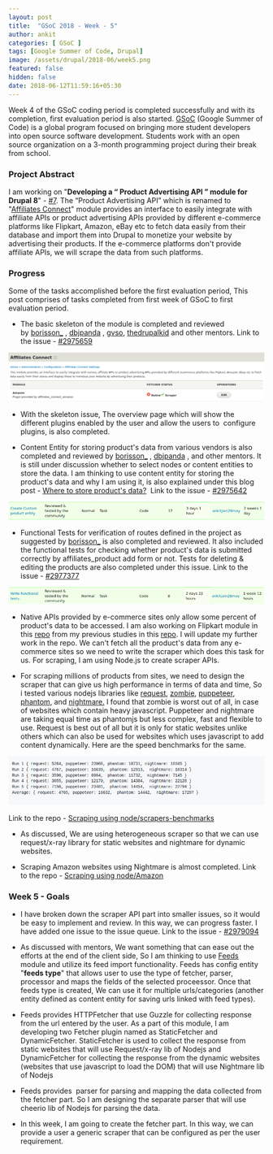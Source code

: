 ```yaml
---
layout: post
title:  "GSoC 2018 - Week - 5"
author: ankit
categories: [ GSoC ]
tags: [Google Summer of Code, Drupal]
image: /assets/drupal/2018-06/week5.png
featured: false
hidden: false
date: 2018-06-12T11:59:16+05:30
---
```


Week 4 of the GSoC coding period is completed successfully and with its completion, first evaluation period is also started. [GSoC](https://summerofcode.withgoogle.com/) (Google Summer of Code) is a global program focused on bringing more student developers into open source software development. Students work with an open source organization on a 3-month programming project during their break from school.

### **Project Abstract**

I am working on "**Developing a “ Product Advertising API ” module for Drupal 8**" - [#7](https://groups.drupal.org/node/518074). The “Product Advertising API” which is renamed to "[Affiliates Connect](https://www.drupal.org/project/affiliates_connect)" module provides an interface to easily integrate with affiliate APIs or product advertising APIs provided by different e-commerce platforms like Flipkart, Amazon, eBay etc to fetch data easily from their database and import them into Drupal to monetize your website by advertising their products. If the e-commerce platforms don't provide affiliate APIs, we will scrape the data from such platforms.

### **Progress**

Some of the tasks accomplished before the first evaluation period, This post comprises of tasks completed from first week of GSoC to first evaluation period.

- The basic skeleton of the module is completed and reviewed by [borisson_](https://www.drupal.org/u/borisson_) , [dbjpanda](https://www.drupal.org/u/dbjpanda) , [gvso](https://www.drupal.org/u/gvso), [thedrupalkid](https://www.drupal.org/u/thedrupalkid) and other mentors. Link to the issue - [#2975659](https://www.drupal.org/project/affiliates_connect/issues/2975659)

![Overview Page](/assets/drupal/inline-images/Firefox_Screenshot_2018-06-12T12-10-00.696Z.png)

- With the skeleton issue, The overview page which will show the different plugins enabled by the user and allow the users to  configure plugins, is also completed.

- Content Entity for storing product's data from various vendors is also completed and reviewed by [borisson_](https://www.drupal.org/u/borisson_) , [dbjpanda](https://www.drupal.org/u/dbjpanda) , and other mentors. It is still under discussion whether to select nodes or content entities to store the data. I am thinking to use content entity for storing the product's data and why I am using it, is also explained under this blog post - [Where to store product's data?](http://ankitjain28.me/where-store-products-data)  Link to the issue - [#2975642](https://www.drupal.org/project/affiliates_connect/issues/2975642)

![Content Entity](/assets/drupal/inline-images/Screenshot-2018-6-12%20Issues%20for%20Affiliates%20Connect%20Drupal%20org.png)

- Functional Tests for verification of routes defined in the project as suggested by [borisson_](https://www.drupal.org/u/borisson_) is also completed and reviewed. It also included the functional tests for checking whether product's data is submitted correctly by affiliates_product add form or not. Tests for deleting & editing the products are also completed under this issue. Link to the issue - [#2977377](https://www.drupal.org/project/affiliates_connect/issues/2977377)

![Tests](/assets/drupal/inline-images/Screenshot-2018-6-12%20Issues%20for%20Affiliates%20Connect%20Drupal%20org%281%29.png)

- Native APIs provided by e-commerce sites only allow some percent of product's data to be accessed. I am also working on Flipkart module in this [repo](https://github.com/ankitjain28may/scraping-using-node/tree/master/Flipkart/affiliates_connect_flipkart) from my previous studies in this [repo](https://github.com/ankitjain28may/flipkartAffiliate). I will update my further work in the repo. We can't fetch all the product's data from any e-commerce sites so we need to write the scraper which does this task for us. For scraping, I am using Node.js to create scraper APIs.

- For scraping millions of products from sites, we need to design the scraper that can give us high performance in terms of data and time, So i tested various nodejs libraries like [request](https://github.com/request/request), [zombie](https://github.com/assaf/zombie), [puppeteer](https://github.com/GoogleChrome/puppeteer), [phantom](https://github.com/Medium/phantomjs), and [nightmare.](https://github.com/segmentio/nightmare) I found that zombie is worst out of all, in case of websites which contain heavy javascript. Puppeteer and nightmare are taking equal time as phantomjs but less complex, fast and flexible to use. Request is best out of all but it is only for static websites unlike others which can also be used for websites which uses javascript to add content dynamically. Here are the speed benchmarks for the same.

![Benchmarks](/assets/drupal/inline-images/Firefox_Screenshot_2018-06-12T12-34-03.134Z.png)

Link to the repo - [Scraping using node/scrapers-benchmarks](https://github.com/ankitjain28may/scraping-using-node/tree/master/scrapers-benchmarks)

- As discussed, We are using heterogeneous scraper so that we can use request/x-ray library for static websites and nightmare for dynamic websites.

- Scraping Amazon websites using Nightmare is almost completed. Link to the repo - [Scraping using node/Amazon](https://github.com/ankitjain28may/scraping-using-node/tree/master/Amazon)

### **Week 5 - Goals**

- I have broken down the scraper API part into smaller issues, so it would be easy to implement and review. In this way, we can progress faster. I have added one issue to the issue queue. Link to the issue - [#2979094](https://www.drupal.org/project/affiliates_connect/issues/2979094)

- As discussed with mentors, We want<span> <span dir="auto">something that can ease out the efforts at the end of the client side, So I am thinking to use [Feeds](http://drupal.org/project/feeds) module and utilize its feed import functionality</span></span>. <span><span dir="auto">Feeds has config entity "**feeds type**" that allows user to use the type of fetcher, parser, processor and maps the fields of the selected proceessor. Once that feeds type is created, We can use it for multiple urls/categories (</span></span>another entity defined as content entity for saving urls linked with feed types).

- Feeds provides HTTPFetcher that use Guzzle for collecting response from the url entered by the user. As a part of this module, I am developing two Fetcher plugin named as StaticFetcher and DynamicFetcher. StaticFetcher is used to collect the response from static websites that will use Request/x-ray lib of Nodejs and DynamicFetcher for collecting the response from the dynamic websites (websites that use javascript to load the DOM) that will use Nightmare lib of Nodejs

- Feeds provides  parser for parsing and mapping the data collected from the fetcher part. So I am designing the separate parser that will use cheerio lib of Nodejs for parsing the data.

- In this week, I am going to create the fetcher part. In this way, we can provide a user a generic scraper that can be configured as per the user requirement.